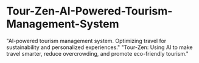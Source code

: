 # Tour-Zen-AI-Powered-Tourism-Management-System
"AI-powered tourism management system. Optimizing travel for sustainability and personalized experiences."  "Tour-Zen: Using AI to make travel smarter, reduce overcrowding, and promote eco-friendly tourism."

